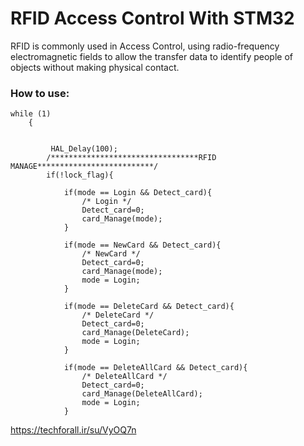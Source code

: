 # RFID Access Control With STM32
RFID is commonly used in Access Control, using radio-frequency electromagnetic fields to allow the transfer data to identify people of objects without making physical contact.

### How to use:

```
while (1)
	{


		 HAL_Delay(100);
		/*********************************RFID MANAGE**************************/
		if(!lock_flag){

			if(mode == Login && Detect_card){
				/* Login */
				Detect_card=0;
				card_Manage(mode);
			}

			if(mode == NewCard && Detect_card){
				/* NewCard */
				Detect_card=0;
				card_Manage(mode);
				mode = Login;
			}

			if(mode == DeleteCard && Detect_card){
				/* DeleteCard */
				Detect_card=0;
				card_Manage(DeleteCard);
				mode = Login;
			}

			if(mode == DeleteAllCard && Detect_card){
				/* DeleteAllCard */
				Detect_card=0;
				card_Manage(DeleteAllCard);
				mode = Login;
			}
```
https://techforall.ir/su/VyOQ7n
